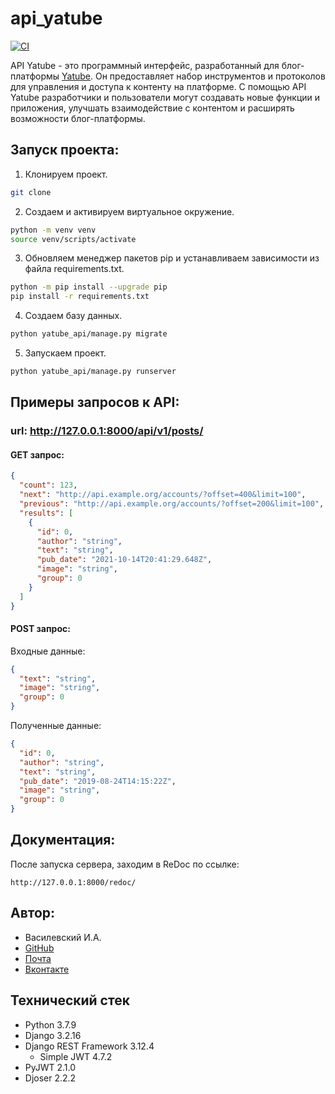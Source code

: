 # api_yatube

[![CI](https://github.com/IlyaVasilevsky47/yacut/actions/workflows/main.yml/badge.svg?branch=master)](https://github.com/IlyaVasilevsky47/yacut/actions/workflows/main.yml)

API Yatube - это программный интерфейс, разработанный для блог-платформы [Yatube](https://github.com/IlyaVasilevsky47/yatube). Он предоставляет набор инструментов и протоколов для управления и доступа к контенту на платформе. С помощью API Yatube разработчики и пользователи могут создавать новые функции и приложения, улучшать взаимодействие с контентом и расширять возможности блог-платформы.

## Запуск проекта:
1. Клонируем проект.
```bash
git clone
```

2. Создаем и активируем виртуальное окружение.
```bash
python -m venv venv
source venv/scripts/activate
```

3. Обновляем менеджер пакетов pip и устанавливаем зависимости из файла requirements.txt.
```bash
python -m pip install --upgrade pip
pip install -r requirements.txt
```

4. Создаем базу данных. 
```bash
python yatube_api/manage.py migrate 
```

5. Запускаем проект.
```bash
python yatube_api/manage.py runserver 
```

## Примеры запросов к API:
### url: http://127.0.0.1:8000/api/v1/posts/
#### GET запрос:
```json
{
  "count": 123,
  "next": "http://api.example.org/accounts/?offset=400&limit=100",
  "previous": "http://api.example.org/accounts/?offset=200&limit=100",
  "results": [
    {
      "id": 0,
      "author": "string",
      "text": "string",
      "pub_date": "2021-10-14T20:41:29.648Z",
      "image": "string",
      "group": 0
    }
  ]
}
```

#### POST запрос:
Входные данные:
```json
{
  "text": "string",
  "image": "string",
  "group": 0
}
```

Полученные данные:
```json
{
  "id": 0,
  "author": "string",
  "text": "string",
  "pub_date": "2019-08-24T14:15:22Z",
  "image": "string",
  "group": 0
}
```

## Документация:
После запуска сервера, заходим в ReDoc по ссылке:
```url
http://127.0.0.1:8000/redoc/
```

## Автор:
- Василевский И.А.
- [GitHub](https://github.com/IlyaVasilevsky47)
- [Почта](vasilevskijila047@gmail.com)
- [Вконтакте](https://vk.com/ilya.vasilevskiy47)

## Технический стек
- Python 3.7.9
- Django 3.2.16
- Django REST Framework 3.12.4
  - Simple JWT 4.7.2
- PyJWT 2.1.0
- Djoser 2.2.2
